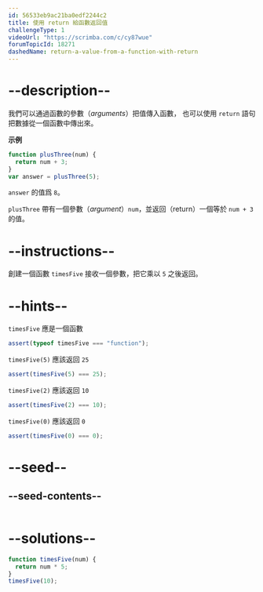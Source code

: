 ```yaml
---
id: 56533eb9ac21ba0edf2244c2
title: 使用 return 給函數返回值
challengeType: 1
videoUrl: "https://scrimba.com/c/cy87wue"
forumTopicId: 18271
dashedName: return-a-value-from-a-function-with-return
---
```


# --description--

我們可以通過函數的參數（<dfn>arguments</dfn>）把值傳入函數， 也可以使用 `return` 語句把數據從一個函數中傳出來。

**示例**

```js
function plusThree(num) {
  return num + 3;
}
var answer = plusThree(5);
```

`answer` 的值爲 `8`。

`plusThree` 帶有一個參數（<dfn>argument</dfn>）`num`，並返回（return）一個等於 `num + 3` 的值。

# --instructions--

創建一個函數 `timesFive` 接收一個參數，把它乘以 `5` 之後返回。

# --hints--

`timesFive` 應是一個函數

```js
assert(typeof timesFive === "function");
```

`timesFive(5)` 應該返回 `25`

```js
assert(timesFive(5) === 25);
```

`timesFive(2)` 應該返回 `10`

```js
assert(timesFive(2) === 10);
```

`timesFive(0)` 應該返回 `0`

```js
assert(timesFive(0) === 0);
```

# --seed--

## --seed-contents--

```js

```

# --solutions--

```js
function timesFive(num) {
  return num * 5;
}
timesFive(10);
```
